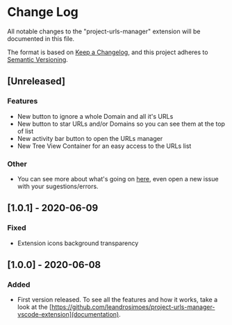 # Change Log

All notable changes to the "project-urls-manager" extension will be documented in this file.

The format is based on [Keep a Changelog](https://keepachangelog.com/en/1.0.0/),
and this project adheres to [Semantic Versioning](https://semver.org/spec/v2.0.0.html).

## [Unreleased]
### Features 
- New button to ignore a whole Domain and all it's URLs
- New button to star URLs and/or Domains so you can see them at the top of list
- New activity bar button to open the URLs manager
- New Tree View Container for an easy access to the URLs list

### Other
- You can see more about what's going on [here](https://github.com/leandrosimoes/project-urls-manager-vscode-extension/issues), even open a new issue with your sugestions/errors.


## [1.0.1] - 2020-06-09
### Fixed
- Extension icons background transparency

## [1.0.0] - 2020-06-08
### Added
- First version released. To see all the features and how it works, take a look at the [https://github.com/leandrosimoes/project-urls-manager-vscode-extension](documentation).